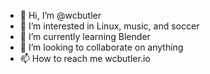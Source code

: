- 👋 Hi, I’m @wcbutler
- 👀 I’m interested in Linux, music, and soccer
- 🌱 I’m currently learning Blender
- 💞️ I’m looking to collaborate on anything
- 📫 How to reach me wcbutler.io

<!---
wcbutler/wcbutler is a ✨ special ✨ repository because its `README.md` (this file) appears on your GitHub profile.
You can click the Preview link to take a look at your changes.
--->
